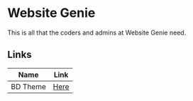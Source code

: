# Website Genie

This is all that the coders and admins at Website Genie need.

## Links

|Name|Link|
|----|----|
|BD Theme|[Here]()|
